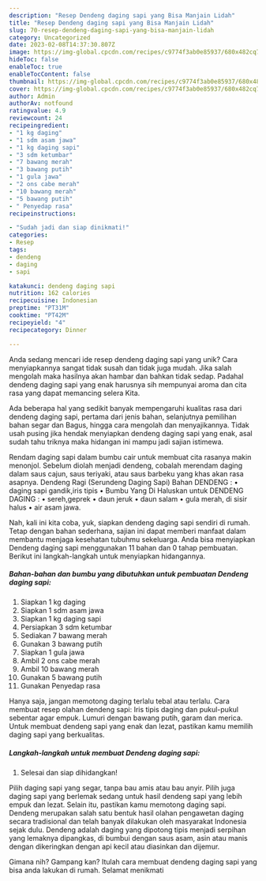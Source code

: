 ```yaml
---
description: "Resep Dendeng daging sapi yang Bisa Manjain Lidah"
title: "Resep Dendeng daging sapi yang Bisa Manjain Lidah"
slug: 70-resep-dendeng-daging-sapi-yang-bisa-manjain-lidah
category: Uncategorized
date: 2023-02-08T14:37:30.807Z
image: https://img-global.cpcdn.com/recipes/c9774f3ab0e85937/680x482cq70/dendeng-daging-sapi-foto-resep-utama.jpg
hideToc: false
enableToc: true
enableTocContent: false
thumbnail: https://img-global.cpcdn.com/recipes/c9774f3ab0e85937/680x482cq70/dendeng-daging-sapi-foto-resep-utama.jpg
cover: https://img-global.cpcdn.com/recipes/c9774f3ab0e85937/680x482cq70/dendeng-daging-sapi-foto-resep-utama.jpg
author: Admin
authorAv: notfound
ratingvalue: 4.9
reviewcount: 24
recipeingredient:
- "1 kg daging"
- "1 sdm asam jawa"
- "1 kg daging sapi"
- "3 sdm ketumbar"
- "7 bawang merah"
- "3 bawang putih"
- "1 gula jawa"
- "2 ons cabe merah"
- "10 bawang merah"
- "5 bawang putih"
- " Penyedap rasa"
recipeinstructions:

- "Sudah jadi dan siap dinikmati!"
categories:
- Resep
tags:
- dendeng
- daging
- sapi

katakunci: dendeng daging sapi 
nutrition: 162 calories
recipecuisine: Indonesian
preptime: "PT31M"
cooktime: "PT42M"
recipeyield: "4"
recipecategory: Dinner

---
```





Anda sedang mencari ide resep dendeng daging sapi yang unik? Cara menyiapkannya sangat tidak susah dan tidak juga mudah. Jika salah mengolah maka hasilnya akan hambar dan bahkan tidak sedap. Padahal dendeng daging sapi yang enak harusnya sih mempunyai aroma dan cita rasa yang dapat memancing selera Kita.





Ada beberapa hal yang sedikit banyak mempengaruhi kualitas rasa dari dendeng daging sapi, pertama dari jenis bahan, selanjutnya pemilihan bahan segar dan Bagus, hingga cara mengolah dan menyajikannya. Tidak usah pusing jika hendak menyiapkan dendeng daging sapi yang enak,      asal sudah tahu triknya maka hidangan ini mampu jadi sajian istimewa.














Rendam daging sapi dalam bumbu cair untuk membuat cita rasanya makin menonjol. Sebelum diolah menjadi dendeng, cobalah merendam daging dalam saus cajun, saus teriyaki, atau saus barbeku yang khas akan rasa asapnya. Dendeng Ragi (Serundeng Daging Sapi) Bahan DENDENG : • daging sapi gandik,iris tipis • Bumbu Yang Di Haluskan untuk DENDENG DAGING : • sereh,geprek • daun jeruk • daun salam • gula merah, di sisir halus • air asam jawa.






Nah, kali ini kita coba, yuk, siapkan dendeng daging sapi sendiri di rumah. Tetap dengan bahan sederhana, sajian ini dapat memberi manfaat dalam membantu menjaga kesehatan tubuhmu sekeluarga. Anda bisa menyiapkan Dendeng daging sapi menggunakan 11 bahan dan 0 tahap pembuatan. Berikut ini langkah-langkah untuk menyiapkan hidangannya.

<!--inarticleads1-->

##### Bahan-bahan dan bumbu yang dibutuhkan untuk pembuatan Dendeng daging sapi:

1. Siapkan 1 kg daging
1. Siapkan 1 sdm asam jawa
1. Siapkan 1 kg daging sapi
1. Persiapkan 3 sdm ketumbar
1. Sediakan 7 bawang merah
1. Gunakan 3 bawang putih
1. Siapkan 1 gula jawa
1. Ambil 2 ons cabe merah
1. Ambil 10 bawang merah
1. Gunakan 5 bawang putih
1. Gunakan  Penyedap rasa


Hanya saja, jangan memotong daging terlalu tebal atau terlalu. Cara membuat resep olahan dendeng sapi: Iris tipis daging dan pukul-pukul sebentar agar empuk. Lumuri dengan bawang putih, garam dan merica. Untuk membuat dendeng sapi yang enak dan lezat, pastikan kamu memilih daging sapi yang berkualitas. 

<!--inarticleads2-->

##### Langkah-langkah untuk membuat Dendeng daging sapi:


1. Selesai dan siap dihidangkan!

Pilih daging sapi yang segar, tanpa bau amis atau bau anyir. Pilih juga daging sapi yang berlemak sedang untuk hasil dendeng sapi yang lebih empuk dan lezat. Selain itu, pastikan kamu memotong daging sapi. Dendeng merupakan salah satu bentuk hasil olahan pengawetan daging secara tradisional dan telah banyak dilakukan oleh masyarakat Indonesia sejak dulu. Dendeng adalah daging yang dipotong tipis menjadi serpihan yang lemaknya dipangkas, di bumbui dengan saus asam, asin atau manis dengan dikeringkan dengan api kecil atau diasinkan dan dijemur. 

Gimana nih? Gampang kan? Itulah cara membuat dendeng daging sapi yang bisa anda lakukan di rumah. Selamat menikmati
